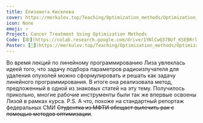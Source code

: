 ```yaml
---
title: Елизавета Киселева
cover: https://merkulov.top/Teaching/Optimization_methods/Optimization_methods____/Лучшие_проекты_по_оптимизации_2018/Елизавета_Киселева/kiseleva.jpeg
icon: None
emoji: ⭐
Project: Cancer Treatment Using Optimization Methods
Code: [🕸](https://colab.research.google.com/drive/1YNlCwQ37BUf_KSEBRrlnthyN4hVWXn0Y?authuser=2)
Poster: [📎](https://merkulov.top/Teaching/Optimization_methods/Optimization_methods____/Лучшие_проекты_по_оптимизации_2018/Елизавета_Киселева/kiseleva_poster.pdf)
---
```


Во время лекций по линейному программированию Лиза увлеклась идеей того, что задачу подбора параметров радиоизлучателя для удаления опухолей можно сформулировать и решать как задачу линейного программирования. В итоге она реализовала метод, предложенный в одной из знаковых статей на эту тему. Получилось прикольно, многие рабочие инструменты были так же впервые освоены Лизой в рамках курса. P.S. А что, похоже на стандартный репортаж федеральных СМИ ~~Студентка из МФТИ обещает вылечить рак с помощью методов оптимизации~~.

<br/>
